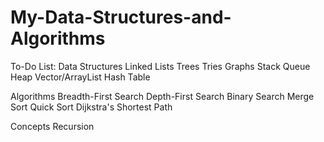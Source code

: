 ﻿# My-Data-Structures-and-Algorithms

To-Do List:
Data Structures
  Linked Lists
  Trees
  Tries
  Graphs
  Stack
  Queue
  Heap
  Vector/ArrayList
  Hash Table
  
 Algorithms
  Breadth-First Search
  Depth-First Search
  Binary Search
  Merge Sort
  Quick Sort
  Dijkstra's Shortest Path

Concepts
  Recursion
